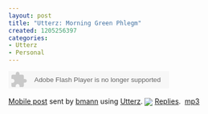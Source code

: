 ```yaml
--- 
layout: post
title: "Utterz: Morning Green Phlegm"
created: 1205256397
categories: 
- Utterz
- Personal
---
```

<div class="utterz-entry"><object width="320" height="35"><param name="movie" value="http://www.utterz.com/fp/slimline.swf?" /><param name="flashvars" value="utt_id=NTA0NjkyMg&amp;autoplay=0&amp;wu=NDk1OTIwNQ" /><param name="wmode" value="transparent" /><embed src="http://www.utterz.com/fp/slimline.swf?" flashvars="utt_id=NTA0NjkyMg&amp;autoplay=0&amp;wu=NDk1OTIwNQ" width="320" height="35" wmode="transparent" type="application/x-shockwave-flash" /></object><br/><br/><a target="_new" href="http://www.utterz.com/~u-NTA0NjkyMg/utt.php">Mobile post</a> sent by <a target="_new" href="http://www.utterz.com/~h-bmann/list.php">bmann</a> using <a target="_new" href="http://www.utterz.com">Utterz</a>.&nbsp;<a target="_new" href="http://www.utterz.com/~u-NTA0NjkyMg/utt.php"><img border="0" style="vertical-align: middle; border: none; padding: 0px;" src="http://www.utterz.com/~u-NTA0NjkyMg/reply_count.php" /></a>&nbsp;<a target="_new" href="http://www.utterz.com/~u-NTA0NjkyMg/utt.php">Replies</a>.&nbsp;&nbsp;<a href="http://www.utterz.com/utts/f6/f65a341246be321e8b6fd135a936ee1a.mp3">mp3</a></div>

